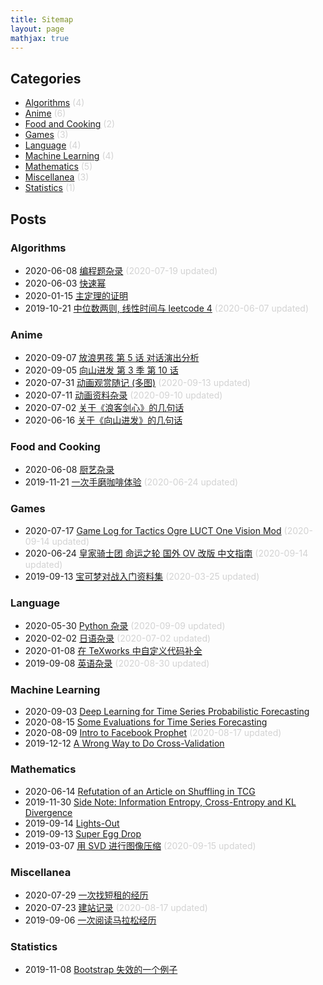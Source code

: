 ```yaml
---
title: Sitemap
layout: page
mathjax: true
---
```



## Categories

- [Algorithms](https://shiina18.github.io/category/#/Algorithms) <font color="lightgrey">(4)</font>
- [Anime](https://shiina18.github.io/category/#/Anime) <font color="lightgrey">(6)</font>
- [Food and Cooking](https://shiina18.github.io/category/#/Food%20and%20Cooking) <font color="lightgrey">(2)</font>
- [Games](https://shiina18.github.io/category/#/Games) <font color="lightgrey">(3)</font>
- [Language](https://shiina18.github.io/category/#/Language) <font color="lightgrey">(4)</font>
- [Machine Learning](https://shiina18.github.io/category/#/Machine%20Learning) <font color="lightgrey">(4)</font>
- [Mathematics](https://shiina18.github.io/category/#/Mathematics) <font color="lightgrey">(5)</font>
- [Miscellanea](https://shiina18.github.io/category/#/Miscellanea) <font color="lightgrey">(3)</font>
- [Statistics](https://shiina18.github.io/category/#/Statistics) <font color="lightgrey">(1)</font>

## Posts


### Algorithms

- 2020-06-08 [编程题杂录](https://shiina18.github.io/algorithms/2020/06/08/coding-problems-misc) <font color="lightgrey">(2020-07-19 updated)</font>
- 2020-06-03 [快速幂](https://shiina18.github.io/algorithms/2020/06/03/fast-power)
- 2020-01-15 [主定理的证明](https://shiina18.github.io/algorithms/2020/01/15/master-theorem)
- 2019-10-21 [中位数两则, 线性时间与 leetcode 4](https://shiina18.github.io/algorithms/2019/10/21/median-of-medians) <font color="lightgrey">(2020-06-07 updated)</font>

### Anime

- 2020-09-07 [放浪男孩 第 5 话 对话演出分析](https://shiina18.github.io/anime/2020/09/07/houmu-e05)
- 2020-09-05 [向山进发 第 3 季 第 10 话](https://shiina18.github.io/anime/2020/09/05/yamasusu-se03ep10)
- 2020-07-31 [动画观赏随记 (多图)](https://shiina18.github.io/anime/2020/07/31/watching-anime) <font color="lightgrey">(2020-09-13 updated)</font>
- 2020-07-11 [动画资料杂录](https://shiina18.github.io/anime/2020/07/11/anime-misc) <font color="lightgrey">(2020-09-10 updated)</font>
- 2020-07-02 [关于《浪客剑心》的几句话](https://shiina18.github.io/anime/2020/07/02/about-kenshin)
- 2020-06-16 [关于《向山进发》的几句话](https://shiina18.github.io/anime/2020/06/16/about-yamasusu)

### Food and Cooking

- 2020-06-08 [厨艺杂录](https://shiina18.github.io/food%20and%20cooking/2020/06/08/cooking-misc)
- 2019-11-21 [一次手磨咖啡体验](https://shiina18.github.io/food%20and%20cooking/2019/11/21/brew-coffee) <font color="lightgrey">(2020-06-24 updated)</font>

### Games

- 2020-07-17 [Game Log for Tactics Ogre LUCT One Vision Mod](https://shiina18.github.io/games/2020/07/17/game-log-for-to-ov-mod) <font color="lightgrey">(2020-09-14 updated)</font>
- 2020-06-24 [皇家骑士团 命运之轮 国外 OV 改版 中文指南](https://shiina18.github.io/games/2020/06/24/ov-guide) <font color="lightgrey">(2020-09-14 updated)</font>
- 2019-09-13 [宝可梦对战入门资料集](https://shiina18.github.io/games/2019/09/13/pokemon-showdown) <font color="lightgrey">(2020-03-25 updated)</font>

### Language

- 2020-05-30 [Python 杂录](https://shiina18.github.io/language/2020/05/30/python-misc) <font color="lightgrey">(2020-09-09 updated)</font>
- 2020-02-02 [日语杂录](https://shiina18.github.io/language/2020/02/02/japanese-misc) <font color="lightgrey">(2020-07-02 updated)</font>
- 2020-01-08 [在 TeXworks 中自定义代码补全](https://shiina18.github.io/language/2020/01/08/tex-autocompletion)
- 2019-09-08 [英语杂录](https://shiina18.github.io/language/2019/09/08/english-misc) <font color="lightgrey">(2020-08-30 updated)</font>

### Machine Learning

- 2020-09-03 [Deep Learning for Time Series Probabilistic Forecasting](https://shiina18.github.io/machine%20learning/2020/09/03/dl-ts)
- 2020-08-15 [Some Evaluations for Time Series Forecasting](https://shiina18.github.io/machine%20learning/2020/08/15/ts-evaluations)
- 2020-08-09 [Intro to Facebook Prophet](https://shiina18.github.io/machine%20learning/2020/08/09/facebook-prophet) <font color="lightgrey">(2020-08-17 updated)</font>
- 2019-12-12 [A Wrong Way to Do Cross-Validation](https://shiina18.github.io/machine%20learning/2019/12/12/wrong-cv)

### Mathematics

- 2020-06-14 [Refutation of an Article on Shuffling in TCG](https://shiina18.github.io/mathematics/2020/06/14/refutation-on-shuffling)
- 2019-11-30 [Side Note: Information Entropy, Cross-Entropy and KL Divergence](https://shiina18.github.io/mathematics/2019/11/30/entropy)
- 2019-09-14 [Lights-Out](https://shiina18.github.io/mathematics/2019/09/14/lights-out)
- 2019-09-13 [Super Egg Drop](https://shiina18.github.io/mathematics/2019/09/13/super-egg-drop)
- 2019-03-07 [用 SVD 进行图像压缩](https://shiina18.github.io/mathematics/2019/03/07/svd) <font color="lightgrey">(2020-09-15 updated)</font>

### Miscellanea

- 2020-07-29 [一次找短租的经历](https://shiina18.github.io/miscellanea/2020/07/29/short-term-rent)
- 2020-07-23 [建站记录](https://shiina18.github.io/miscellanea/2020/07/23/site-building) <font color="lightgrey">(2020-08-17 updated)</font>
- 2019-09-06 [一次阅读马拉松经历](https://shiina18.github.io/miscellanea/2019/09/06/reading-marathon)

### Statistics

- 2019-11-08 [Bootstrap 失效的一个例子](https://shiina18.github.io/statistics/2019/11/08/bootstrap-fail)
